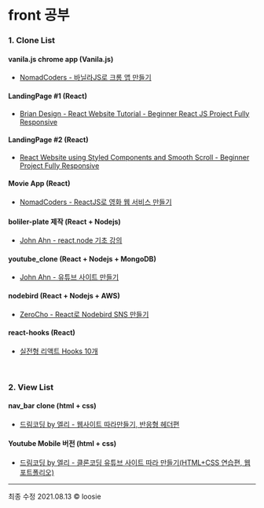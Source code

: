 # front 공부

### 1. Clone List
#### vanila.js chrome app (Vanila.js)
- [NomadCoders - 바닐라JS로 크롬 앱 만들기](https://nomadcoders.co/javascript-for-beginners)

#### LandingPage #1 (React)
- [Brian Design - React Website Tutorial - Beginner React JS Project Fully Responsive](https://www.youtube.com/watch?v=I2UBjN5ER4s&t=4572s&ab_channel=BrianDesign)

#### LandingPage #2 (React)
- [React Website using Styled Components and Smooth Scroll - Beginner Project Fully Responsive](https://www.youtube.com/watch?v=Nl54MJDR2p8&ab_channel=BrianDesign)

#### Movie App (React)
- [NomadCoders - ReactJS로 영화 웹 서비스 만들기](https://nomadcoders.co/react-fundamentals)

#### boliler-plate 제작 (React + Nodejs)
- [John Ahn - react,node 기초 강의](https://www.youtube.com/watch?v=fgoMqmNKE18&list=PL9a7QRYt5fqkZC9jc7jntD1WuAogjo_9T&ab_channel=JohnAhn)

#### youtube_clone (React + Nodejs + MongoDB)
- [John Ahn - 유튜브 사이트 만들기](https://www.inflearn.com/course/%EB%94%B0%EB%9D%BC%ED%95%98%EB%A9%B0-%EB%B0%B0%EC%9A%B0%EB%8A%94-%EB%85%B8%EB%93%9C-%EB%A6%AC%EC%95%A1%ED%8A%B8-%EC%9C%A0%ED%8A%9C%EB%B8%8C-%EB%A7%8C%EB%93%A4%EA%B8%B0/dashboard)

#### nodebird (React + Nodejs + AWS)
- [ZeroCho - React로 Nodebird SNS 만들기](https://www.inflearn.com/course/%EB%85%B8%EB%93%9C%EB%B2%84%EB%93%9C-%EB%A6%AC%EC%95%A1%ED%8A%B8-%EB%A6%AC%EB%89%B4%EC%96%BC/dashboard)

#### react-hooks (React)
- [실전형 리액트 Hooks 10개](https://nomadcoders.co/react-hooks-introduction)

<br>

### 2. View List
#### nav_bar clone (html + css)
- [드림코딩 by 엘리 - 웹사이트 따라만들기, 반응형 헤더편 ](https://www.youtube.com/watch?v=X91jsJyZofw&list=PLv2d7VI9OotQ1F92Jp9Ce7ovHEsuRQB3Y&index=14&ab_channel=%EB%93%9C%EB%A6%BC%EC%BD%94%EB%94%A9by%EC%97%98%EB%A6%AC)

#### Youtube Mobile 버전 (html + css)
- [드림코딩 by 엘리 - 클론코딩 유튜브 사이트 따라 만들기(HTML+CSS 연습편, 웹 포트폴리오)](https://www.youtube.com/watch?v=67stn7Pu7s4&list=PLv2d7VI9OotQ1F92Jp9Ce7ovHEsuRQB3Y&index=15&ab_channel=%EB%93%9C%EB%A6%BC%EC%BD%94%EB%94%A9by%EC%97%98%EB%A6%AC)


---
최종 수정 2021.08.13 © loosie

